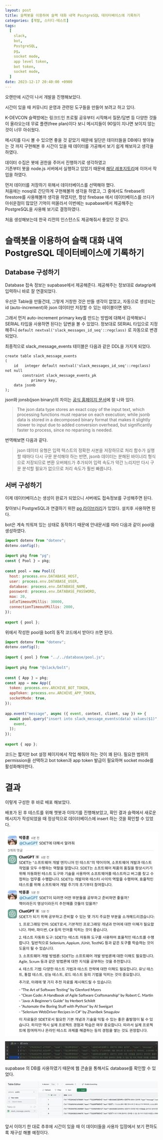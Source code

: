 ```yaml
---
layout: post
title: 슬랙봇을 이용하여 슬랙 대화 내역 PostgreSQL 데이터베이스에 기록하기
categories: [개발, 스터디-테스트]
tags:
  [
    slack,
    bot,
    PostgreSQL,
    pg,
    socket mode,
    app level token,
    bot token,
    socket mode,
  ]
date: 2023-12-17 20:40:00 +0900
---
```


오랜만에 시간이 나서 개발을 진행해보았다.

시간이 있을 때 커뮤니티 운영과 관련된 도구들을 만들어 보려고 하고 있다.

K-DEVCON 슬랙방에는 링크드인 프로필 공유부터 시작해서 질문/답변 등 다양한 것들이 올라오는데 무료 플랜(free plan)이다 보니 메시지들이 90일이 지나면 보이지 않는것이 너무 아쉬웠다.

메시지를 다시 볼 수 있으면 좋을 것 같았기 때문에 일단은 데이터들을 DB에다 쌓아놓는 것 까지 구현해본 후 시간이 있을 때 데이터를 가공해서 보기 쉽게 해보자고 생각을 하였다.

데이터 수집은 봇에 권한을 주어서 진행하기로 생각하였고  
기존부터 봇을 node.js 서버에서 실행하고 있었기 때문에 [해당 레포지토리](https://github.com/k-devcon/k-devcon-slack-bot)에 이어서 작업을 하였다.

먼저 데이터를 저장하기 위해서 데이터베이스를 선택해야 했다.  
처음에는 nosql로 간단하게 구현해볼까 생각을 하였고, 그 중에서도 firebase의 firestore를 사용해볼까 생각을 하였지만, 항상 firebase 에서 데이터베이스를 쓰다가 아쉬운점이 많았던 기억이 떠올라서 이번에는 supabase에서 제공해주는 PostgreSQL을 사용해 보기로 결정하였다.

처음 생성해보는데 한국 리전의 인스턴스도 제공해줘서 좋았던 것 같다.

# 슬랙봇을 이용하여 슬랙 대화 내역 PostgreSQL 데이터베이스에 기록하기

## Database 구성하기

Database 접속 정보는 supabase에서 제공해준다. 제공해주는 정보대로 datagrip에 입력하니 바로 잘 연결되었다.

우선은 Table을 만들건데, 그렇게 거창한 것은 만들 생각이 없었고, 자동으로 생성되는 id (auto-increment)와 json 데이터만 저장할 수 있는 테이블이면 됐다.

그래서 먼저 auto-increment primary key를 만드는 방법에 대해서 검색해보니 SERIAL 타입을 사용하면 된다는 답변을 볼 수 있었다.
정보대로 SERIAL 타입으로 지정해주니 `default nextval('slack_messages_id_seq'::regclass)` 로 자동으로 변경되었다.

최종적으로 slack_message_events 테이블은 다음과 같은 DDL을 가지게 되었다.

```
create table slack_message_events
(
    id   integer default nextval('slack_messages_id_seq'::regclass) not null
        constraint slack_message_events_pk
            primary key,
    data jsonb
);
```

json와 jonsb(json binary)의 차이는 [공식 홈페이지 문서](https://www.postgresql.org/docs/current/datatype-json.html)에 잘 나와 있다.

> The json data type stores an exact copy of the input text, which processing functions must reparse on each execution; while jsonb data is stored in a decomposed binary format that makes it slightly slower to input due to added conversion overhead, but significantly faster to process, since no reparsing is needed.

번역해보면 다음과 같다.

> json 데이터 유형은 입력 텍스트의 정확한 사본을 저장하므로 처리 함수가 실행할 때마다 다시 구문 분석해야 하는 반면, jsonb 데이터는 분해된 바이너리 형식으로 저장되므로 변환 오버헤드가 추가되어 입력 속도가 약간 느리지만 다시 구문 분석할 필요가 없으므로 처리 속도가 훨씬 빠릅니다.

## 서버 구성하기

이제 데이터베이스는 생성이 완료가 되었으니 서버에도 접속정보를 구성해주면 된다.

찾아보니 PostgreSQL과 연결하기 위한 [pg 라이브러리](https://node-postgres.com/)가 있었다. 설치후 사용하면 된다.

bot은 계속 띄워져 있는 상태로 동작하기 때문에 안내문서를 따라 다음과 같이 pool을 생성하였다.

```js
import dotenv from "dotenv";
dotenv.config();

import pkg from "pg";
const { Pool } = pkg;

const pool = new Pool({
  host: process.env.DATABASE_HOST,
  user: process.env.DATABASE_USER,
  database: process.env.DATABASE_NAME,
  password: process.env.DATABASE_PASSWORD,
  max: 20,
  idleTimeoutMillis: 30000,
  connectionTimeoutMillis: 2000,
});

export { pool };
```

위에서 작성한 pool을 bot의 동작 코드에서 받아다 쓰면 된다.

```js
import dotenv from "dotenv";
dotenv.config();

import { pool } from "../../database/pool.js";

import pkg from "@slack/bolt";

const { App } = pkg;
const app = new App({
  token: process.env.ARCHIVE_BOT_TOKEN,
  appToken: process.env.ARCHIVE_APP_TOKEN,
  socketMode: true,
});

app.event("message", async ({ event, context, client, say }) => {
  await pool.query("insert into slack_message_events(data) values($1)", [
    event,
  ]);
});

export { app };
```

코드는 짧지만 bot 설정 페이지에서 작업 해줘야 하는 것이 꽤 된다. 필요한 범위의 permission을 선택하고 bot token과 app token 발급이 필요하며 socket mode를 활성화해야한다.

# 결과

이렇게 구성한 후 바로 배포 해보았다.

배포가 된 후 테스트를 위해 챗봇과 이야기를 진행해보았고, 확인 결과 슬랙에서 새로운 메시지가 작성되었을 때 정상적으로 데이터베이스에 insert 하는 것을 확인할 수 있었다.

![messages-in-slack](/assets/images/2023-12-17-use-postgresql-in-nodejs/messages-in-slack.png)

![messages-in-database](/assets/images/2023-12-17-use-postgresql-in-nodejs/messages-in-database.png)

supabase 의 DB를 사용하였기 때문에 웹 콘솔을 통해서도 database를 확인할 수 있었다.

![](/assets/images/2023-12-17-use-postgresql-in-nodejs/messages-in-supabase.png)

앞서 이야기 한 대로 추후에 시간이 있을 때 이 데이터들을 사용자 입장에서 보기 편하도록 재구성 해볼 예정이다.
